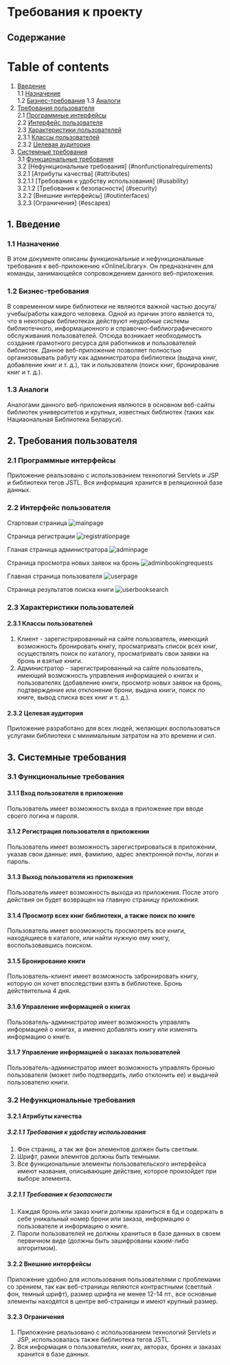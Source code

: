 # Требования к проекту
## Содержание
# Table of contents
1. [Введение](#introduction)  
  1.1 [Назначение](#purpose)  
  1.2 [Бизнес-требования](#business)
  1.3 [Аналоги](#analogue)  
2. [Требования пользователя](#usersrequirements)  
  2.1 [Программные интерфейсы](#proginterfaces)  
  2.2 [Интерфейс пользователя](#userinterface)  
  2.3 [Характеристики пользователей](#usercharacheteristics)  
    2.3.1 [Классы пользователей](#class)  
    2.3.2 [Целевая аудитория](#people)  
3. [Системные требования](#systemrequirements)  
  3.1 [Функциональные требования](#functionalrequirements)  
  3.2 [Нефункциональные требования] (#nonfunctionalrequirements)  
    3.2.1 [Атрибуты качества] (#attributes)  
      3.2.1.1 [Требования к удобству использования] (#usability)  
      3.2.1.2 [Требования к безопасности] (#security)  
     3.2.2 [Внешние интерфейсы] (#outinterfaces)  
     3.2.3 [Ограничения] (#escapes)  
      
      
    
   
    
    
## 1. Введение <a name="introduction"></a>
### 1.1 Назначение <a name="purpose"></a>
В этом документе описаны функциональные и нефункциональные требования к веб-приложению «OnlineLibrary». Он предназначен для команды, занимающейся сопровождением данного веб-приложения.
### 1.2 Бизнес-требования <a name="business"></a>
В современном мире библиотеки не являются важной частью досуга/учебы/работы каждого человека. Одной из причин этого является то, что в некоторых библиотеках действуют неудобные системы библиотечного, информационного и справочно-библиографического обслуживания пользователей. Отсюда возникает необходимость создания грамотного ресурса для работников и пользователей библиотек. Данное веб-приложение позволяет полностью организовывать рабуту как администратора библиотеки (выдача книг, добавление книг и т. д.), так и пользователя (поиск книг, бронирование книг и т. д.).
### 1.3 Аналоги <a name="analogue"></a>
Аналогами данного веб-приложения являются в основном веб-сайты библиотек университетов и крупных, известных библиотек (таких как Нациаональная Библиотека Беларуси).
## 2. Требования пользователя <a name="usersrequirements"></a>
### 2.1 Программные интерфейсы <a name="proginterfaces"></a>
Приложение реальзовано с использованием технологий Servlets и JSP и библиотеки тегов JSTL. Вся информация хранится в реляционной базе данных.
### 2.2 Интерфейс пользователя <a name="userinterface"></a>
Стартовая страница
![mainpage](https://user-images.githubusercontent.com/43030870/46442937-19ee9500-c774-11e8-9edd-748c90ee130e.png)

Страница регистрации
![registrationpage](https://user-images.githubusercontent.com/43030870/46443075-a9944380-c774-11e8-9aac-ee67986185ca.png)

Гланая страница администратора
![adminpage](https://user-images.githubusercontent.com/43030870/46443008-633ee480-c774-11e8-8462-b8ad6552b0c2.png)

Страница просмотра новых заявок на бронь
![adminbookingrequests](https://user-images.githubusercontent.com/43030870/46443227-3fc86980-c775-11e8-9f22-29757f40c517.png)

Главная страница пользователя
![userpage](https://user-images.githubusercontent.com/43030870/46443249-579fed80-c775-11e8-8af3-f625c414c5d8.png)

Страница результатов поиска книги
![userbooksearch](https://user-images.githubusercontent.com/43030870/46443268-6ab2bd80-c775-11e8-9e95-853dbc5460d7.png)

### 2.3 Характеристики пользователей <a name="usercharacheteristics"></a>
#### 2.3.1 Классы пользователей <a name="class"></a> 
1. Клиент - зарегистрированный на сайте пользователь, имеющий возможность бронировать книгу, просматривать список всех книг, осуществлять поиск по каталогу, просматривать свои заявки на бронь и взятые книги.
2. Администратор - зарегистрированный на сайте пользователь, имеющий возможность управления информацией о книгах и пользователях (добавление книги, просмотр новых заявок на бронь, подтверждение или отклонение брони, выдача книги, поиск по книге, вывод списка всех книг и т. д.).
#### 2.3.2 Целевая аудитория <a name="people"></a>
Приложение разработано для всех людей, желающих воспользоваться услугами библиотеки с минимальным затратом на это времени и сил.
## 3. Системные требования <a name="systemrequirements"></a>
### 3.1 Функциональные требования <a name="functionalrequirements"></a>
#### 3.1.1 Вход пользователя в приложение <a name="signin"></a>
Пользователь имеет возможность входа в приложение при вводе своего логина и пароля.
#### 3.1.2 Регистрация пользователя в приложении <a name="signup"></a>
Пользователь имеет возможность зарегистрироваться в приложении, указав свои данные: имя, фамилию, адрес электронной почты, логин и пароль.
#### 3.1.3 Выход пользователя из приложения <a name="signout"></a>
Пользователь имеет возможность выхода из приложения. После этого действия он будет возвращен на главную страницу приложения.
#### 3.1.4 Просмотр всех книг библиотеки, а также поиск по книге <a name="lookforbook"></a>
Пользователь имеет воозможность просмотреть все книги, находящиеся в каталоге, или найти нужную ему книгу, воспользовавшись поиском.
#### 3.1.5 Бронирование книги <a name="bookbook"></a>
Пользователь-клиент имеет возможность забронировать книгу, которую он хочет впоследствии взять в библиотеке. Бронь действительна 4 дня.
#### 3.1.6 Управление информацией о книгах <a name="managementbook"></a>
Пользователь-администратор имеет возможность управлять информацией о книгах, а именно добавлять книгу или изменять информацию о книге.
#### 3.1.7 Управление информацией о заказах пользователей <a name="managementorder"></a>
Пользователь-администратор имеет возможность управлять бронью пользователя (может либо подтвердить, либо отклонить ее) и выдачей пользователю книги.
### 3.2 Нефункциональные требования <a name="nonfunctionalrequirements"></a>
#### 3.2.1 Атрибуты качества <a name="attributes"></a>
##### 3.2.1.1 Требования к удобству использования <a name="usability"></a>
1. Фон страниц, а так же фон элементов должен быть светлым. 
2. Шрифт, рамки элемнтов должны быть темными.
3. Все функциональные элементы пользовательского интерфейса имеют названия, описывающие действие, которое произойдет при выборе элемента.
##### 3.2.1.1 Требования к безопасности <a name="security"></a>
1. Каждая бронь или заказ книги должны храниться в бд и содержать в себе уникальный номер брони или заказа, информацию о пользователе и информацию о книге.
2. Пароли пользователей не должны храниться в базе данных в своем первичном виде (должны быть зашифрованы каким-либо алгоритмом).
#### 3.2.2 Внешние интерфейсы <a name="outinterfaces"></a>
Приложение удобно для использования пользователями с проблемами со зрением, так как веб-страницы являются контрастными (светлый фон, темный шрифт), размер шрифта не менее 12-14 пт., все основные элементы находятся в центре веб-страницы и имеют крупный размер.
#### 3.2.3 Ограничения <a name="escapes"></a>
1. Приложение реальзовано с использованием технологий Servlets и JSP, использовалась также библиотека тегов JSTL.
2. Вся информация о пользователях, книгах, авторах, бронях и заказах хранится в базе данных.




